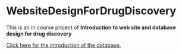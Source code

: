 # WebsiteDesignForDrugDiscovery

This is an in course project of **Introduction to web site and database design for drug discovery**

[Click here for the introduction of the database.](https://Rong830.github.io/WebsiteDesignForDrugDiscovery/help.html)
